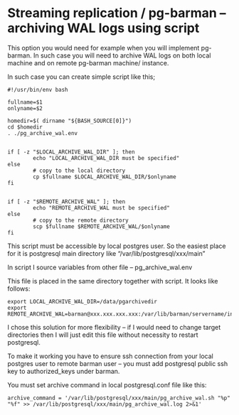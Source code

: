 # Streaming replication / pg-barman – archiving WAL logs using script
This option you would need for example when you will implement pg-barman. In such case you will need to archive WAL logs on both local machine and on remote pg-barman machine/ instance.

In such case you can create simple script like this;
```
#!/usr/bin/env bash

fullname=$1
onlyname=$2

homedir=$( dirname "${BASH_SOURCE[0]}")
cd $homedir
. ./pg_archive_wal.env


if [ -z "$LOCAL_ARCHIVE_WAL_DIR" ]; then
        echo "LOCAL_ARCHIVE_WAL_DIR must be specified"
else
        # copy to the local directory
        cp $fullname $LOCAL_ARCHIVE_WAL_DIR/$onlyname
fi


if [ -z "$REMOTE_ARCHIVE_WAL" ]; then
        echo "REMOTE_ARCHIVE_WAL must be specified"
else
        # copy to the remote directory
        scp $fullname $REMOTE_ARCHIVE_WAL/$onlyname
fi
```

This script must be accessible by local postgres user. So the easiest place for it is postgresql main directory like “/var/lib/postgresql/xxx/main”

In script I source variables from other file – pg_archive_wal.env

This file is placed in the same directory together with script. It looks like follows:
```
export LOCAL_ARCHIVE_WAL_DIR=/data/pgarchivedir
export REMOTE_ARCHIVE_WAL=barman@xxx.xxx.xxx.xxx:/var/lib/barman/servername/incoming
```
I chose this solution for more flexibility – if I would need to change target directories then I will just edit this file without necessity to restart postgresql.

To make it working you have to ensure ssh connection from your local postgres user to remote barman user – you must add postgresql public ssh key to authorized_keys under barman.

You must set archive command in local postgresql.conf file like this:
```
archive_command = '/var/lib/postgresql/xxx/main/pg_archive_wal.sh "%p" "%f" >> /var/lib/postgresql/xxx/main/pg_archive_wal.log 2>&1'
```
